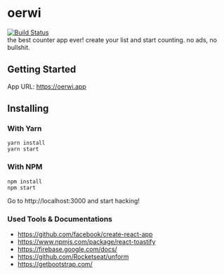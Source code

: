 # oerwi
[![Build Status](https://travis-ci.org/shroomlife/oerwi.svg?branch=master)](https://travis-ci.org/shroomlife/oerwi)
<br />
the best counter app ever! create your list and start counting. no ads, no bullshit.

## Getting Started
App URL: https://oerwi.app

## Installing

### With Yarn

```shell
yarn install
yarn start
```

### With NPM

```shell
npm install
npm start
```

Go to http://localhost:3000 and start hacking!

### Used Tools & Documentations

* https://github.com/facebook/create-react-app
* https://www.npmjs.com/package/react-toastify
* https://firebase.google.com/docs/
* https://github.com/Rocketseat/unform
* https://getbootstrap.com/
